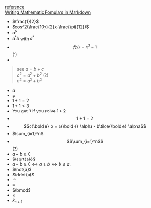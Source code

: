[reference](https://goessner.github.io/markdown-it-texmath/index.html)  
[Writing Mathematic Fomulars in Markdown](https://csrgxtu.github.io/2015/03/20/Writing-Mathematic-Fomulars-in-Markdown/)  

- $\frac{1}{2}$
- $cos^2(\frac{10y}{2}x-\frac{\pi}{12})$
- $a^{b}$
- $a^*b$ with $a^*$
- $$f(x) = x^2 - 1$$ (1)
- 
> see $a = b + c$  
> $c^2=a^2+b^2$ (2)  
> $c^2=a^2+b^2$ 
- $a$
- $\varphi$
- $1+1=2$
- $1+1<3$
- You get 3 if you solve $1+2$
- $$1+1=2$$
- $$c{\bold e}_x = a{\bold e}_\alpha - b\tilde{\bold e}_\alpha$$
- $\sum_{i=1}^n$
- $$\sum_{i=1}^n$$ (2)
- $a-b\geqslant 0$
- $\sqrt{ab}$
- $a-b\geqslant 0 \iff a \geqslant b \iff  b \leqslant a.$
- $\not{a}$
- $\ddot{a}$
- $\to$
- $\equiv$
- $\bmod$
- $\times$
- $k_{n+1}$